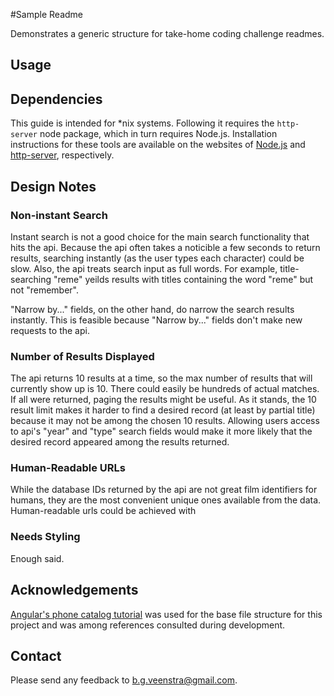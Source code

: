 #Sample Readme

Demonstrates a generic structure for take-home coding challenge readmes.

## Usage

## Dependencies
This guide is intended for *nix systems. Following it requires the `http-server` node package, which in turn requires Node.js. Installation instructions for these tools are available on the websites of [Node.js](https://nodejs.org/) and [http-server](https://www.npmjs.com/package/http-server), respectively.


## Design Notes

### Non-instant Search
Instant search is not a good choice for the main search functionality that hits the api. Because the api often takes a noticible a few seconds to return results, searching instantly (as the user types each character) could be slow. Also, the api treats search input as full words.  For example, title-searching "reme" yeilds results with titles containing the word "reme" but not "remember".  

"Narrow by..." fields, on the other hand, do narrow the search results instantly. This is feasible because "Narrow by..." fields don't make new requests to the api. 

### Number of Results Displayed
The api returns 10 results at a time, so the max number of results that will currently show up is 10. There could easily be hundreds of actual matches.  If all were returned, paging the results might be useful. As it stands, the 10 result limit makes it harder to find a desired record (at least by partial title) because it may not be among the chosen 10 results. Allowing users access to api's "year" and "type" search fields would make it more likely that the desired record appeared among the results returned. 

### Human-Readable URLs
While the database IDs returned by the api are not great film identifiers for humans, they are the most convenient unique ones available from the data. Human-readable urls could be achieved with 

### Needs Styling
Enough said.

## Acknowledgements
[Angular's phone catalog tutorial](https://github.com/angular/angular-phonecat) was used for the base file structure for this project and was among references consulted during development.

## Contact
Please send any feedback to <b.g.veenstra@gmail.com>.

